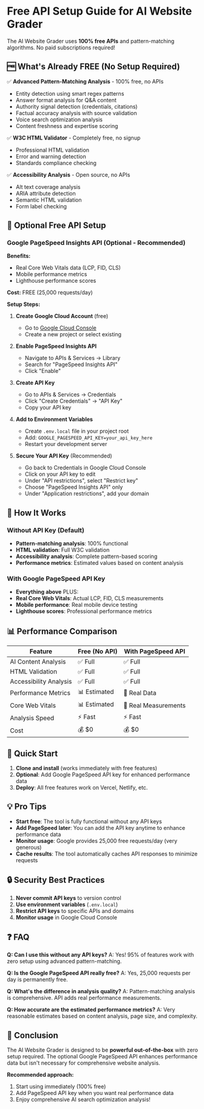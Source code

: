 # Free API Setup Guide for AI Website Grader

The AI Website Grader uses **100% free APIs** and pattern-matching algorithms. No paid subscriptions required!

## 🆓 What's Already FREE (No Setup Required)

✅ **Advanced Pattern-Matching Analysis** - 100% free, no APIs
- Entity detection using smart regex patterns
- Answer format analysis for Q&A content
- Authority signal detection (credentials, citations)
- Factual accuracy analysis with source validation
- Voice search optimization analysis
- Content freshness and expertise scoring

✅ **W3C HTML Validator** - Completely free, no signup
- Professional HTML validation
- Error and warning detection
- Standards compliance checking

✅ **Accessibility Analysis** - Open source, no APIs
- Alt text coverage analysis
- ARIA attribute detection
- Semantic HTML validation
- Form label checking

## 🔧 Optional Free API Setup

### Google PageSpeed Insights API (Optional - Recommended)

**Benefits:**
- Real Core Web Vitals data (LCP, FID, CLS)
- Mobile performance metrics
- Lighthouse performance scores

**Cost:** FREE (25,000 requests/day)

**Setup Steps:**

1. **Create Google Cloud Account** (free)
   - Go to [Google Cloud Console](https://console.cloud.google.com/)
   - Create a new project or select existing

2. **Enable PageSpeed Insights API**
   - Navigate to APIs & Services → Library
   - Search for "PageSpeed Insights API"
   - Click "Enable"

3. **Create API Key**
   - Go to APIs & Services → Credentials
   - Click "Create Credentials" → "API Key"
   - Copy your API key

4. **Add to Environment Variables**
   - Create `.env.local` file in your project root
   - Add: `GOOGLE_PAGESPEED_API_KEY=your_api_key_here`
   - Restart your development server

5. **Secure Your API Key** (Recommended)
   - Go back to Credentials in Google Cloud Console
   - Click on your API key to edit
   - Under "API restrictions", select "Restrict key"
   - Choose "PageSpeed Insights API" only
   - Under "Application restrictions", add your domain

## 🔄 How It Works

### Without API Key (Default)
- **Pattern-matching analysis**: 100% functional
- **HTML validation**: Full W3C validation
- **Accessibility analysis**: Complete pattern-based scoring
- **Performance metrics**: Estimated values based on content analysis

### With Google PageSpeed API Key
- **Everything above** PLUS:
- **Real Core Web Vitals**: Actual LCP, FID, CLS measurements
- **Mobile performance**: Real mobile device testing
- **Lighthouse scores**: Professional performance metrics

## 📊 Performance Comparison

| Feature | Free (No API) | With PageSpeed API |
|---------|---------------|-------------------|
| AI Content Analysis | ✅ Full | ✅ Full |
| HTML Validation | ✅ Full | ✅ Full |
| Accessibility Analysis | ✅ Full | ✅ Full |
| Performance Metrics | 📊 Estimated | 🎯 Real Data |
| Core Web Vitals | 📊 Estimated | 🎯 Real Measurements |
| Analysis Speed | ⚡ Fast | ⚡ Fast |
| Cost | 💰 $0 | 💰 $0 |

## 🚀 Quick Start

1. **Clone and install** (works immediately with free features)
2. **Optional**: Add Google PageSpeed API key for enhanced performance data
3. **Deploy**: All free features work on Vercel, Netlify, etc.

## 💡 Pro Tips

- **Start free**: The tool is fully functional without any API keys
- **Add PageSpeed later**: You can add the API key anytime to enhance performance data
- **Monitor usage**: Google provides 25,000 free requests/day (very generous)
- **Cache results**: The tool automatically caches API responses to minimize requests

## 🔒 Security Best Practices

1. **Never commit API keys** to version control
2. **Use environment variables** (`.env.local`)
3. **Restrict API keys** to specific APIs and domains
4. **Monitor usage** in Google Cloud Console

## ❓ FAQ

**Q: Can I use this without any API keys?**
A: Yes! 95% of features work with zero setup using advanced pattern-matching.

**Q: Is the Google PageSpeed API really free?**
A: Yes, 25,000 requests per day is permanently free.

**Q: What's the difference in analysis quality?**
A: Pattern-matching analysis is comprehensive. API adds real performance measurements.

**Q: How accurate are the estimated performance metrics?**
A: Very reasonable estimates based on content analysis, page size, and complexity.

## 🎯 Conclusion

The AI Website Grader is designed to be **powerful out-of-the-box** with zero setup required. The optional Google PageSpeed API enhances performance data but isn't necessary for comprehensive website analysis.

**Recommended approach:**
1. Start using immediately (100% free)
2. Add PageSpeed API key when you want real performance data
3. Enjoy comprehensive AI search optimization analysis!